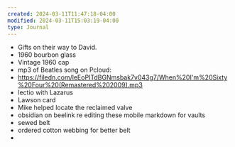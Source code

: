 ```yaml
---
created: 2024-03-11T11:47:18-04:00
modified: 2024-03-11T15:03:19-04:00
type: Journal
---
```


- Gifts on their way to David.
- 1960 bourbon glass
- Vintage 1960 cap
- mp3 of Beatles song on Pcloud: 
- https://filedn.com/leEoPITdBGNmsbak7v043g7/When%20I'm%20Sixty%20Four%20(Remastered%202009).mp3
- lectio with Lazarus
- Lawson card
- Mike helped locate the reclaimed valve
- obsidian on beelink re editing these mobile markdown for vaults 
- sewed belt 
- ordered cotton webbing for better belt
-
